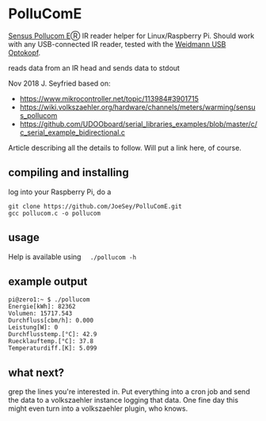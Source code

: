 # PolluComE
[Sensus Pollucom E](https://sensus.com/de/products/pollucom-e-waerme-kaeltezaehler/)Ⓡ IR reader helper for Linux/Raspberry Pi. Should work with any USB-connected IR reader, tested with the [Weidmann USB Optokopf](https://shop.weidmann-elektronik.de/index.php?page=product&info=24).

reads data from an IR head and sends data to stdout

Nov 2018 J. Seyfried
based on:
* https://www.mikrocontroller.net/topic/113984#3901715
* https://wiki.volkszaehler.org/hardware/channels/meters/warming/sensus_pollucom
* https://github.com/UDOOboard/serial_libraries_examples/blob/master/c/c_serial_example_bidirectional.c

Article describing all the details to follow. Will put a link here, of course.

## compiling and installing
log into your Raspberry Pi, do a
```
git clone https://github.com/JoeSey/PolluComE.git
gcc pollucom.c -o pollucom
```

## usage
Help is available using
`  ./pollucom -h`

## example output
```
pi@zero1:~ $ ./pollucom
Energie[kWh]: 82362
Volumen: 15717.543
Durchfluss[cbm/h]: 0.000
Leistung[W]: 0
Durchflusstemp.[°C]: 42.9
Ruecklauftemp.[°C]: 37.8
Temperaturdiff.[K]: 5.099
```

## what next?
grep the lines you're interested in. Put everything into a cron job and send the data to a volkszaehler instance logging that data. One fine day this might even turn into a volkszaehler plugin, who knows.
